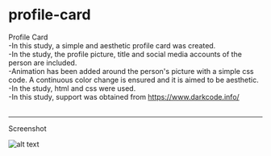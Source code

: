 # profile-card
Profile Card<br>
-In this study, a simple and aesthetic profile card was created.<br>
-In the study, the profile picture, title and social media accounts of the person are included.<br>
-Animation has been added around the person's picture with a simple css code. A continuous color change is ensured and it is aimed to be aesthetic.<br>
-In the study, html and css were used.<br>
-In this study, support was obtained from https://www.darkcode.info/<br><br>

<hr>

Screenshot<br>

![alt text](https://github.com/ahmetmetinarslan/profile-card/blob/main/screenshot/one.png?raw=true)
